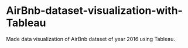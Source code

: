 # AirBnb-dataset-visualization-with-Tableau
Made data visualization of AirBnb dataset of year 2016 using Tableau.
